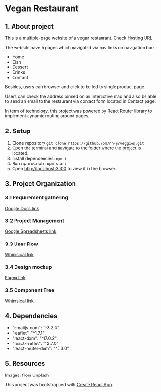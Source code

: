 # Vegan Restaurant 

## 1. About project

This is a multiple-page website of a vegan restaurant. Check [Hosting URL](https://veggie-giang.web.app)

The website have 5 pages which navigated via nav links on navigation bar:

- Home
- Dish
- Dessert
- Drinks
- Contact
  
Besides, users can browser and click to be led to single product page. 

Users can check the address pinned on an interactive map and also be able to send an email to the restaurant via contact form located in Contact page. 

In term of technology, this project was powered by React Router library to implement dynamic routing around pages.

## 2. Setup

1. Clone repository `git clone https://github.com/nh-g/veggies.git`
2. Open the terminal and navigate to the folder where the project is located.
3. Install dependencies: `npm i`
4. Run npm scripts: `npm start`
5. Open [http://localhost:3000](http://localhost:3000) to view it in the browser.

## 3. Project Organization

### 3.1 Requirement gathering

[Google Docs link](https://docs.google.com/document/d/1AzCJcDhtIOAbvBdsGUYKyvxQB1SAGUl5Oe9GJ6sDBKw/edit)

### 3.2 Project Management 
[Google Spreadsheets link](https://docs.google.com/spreadsheets/d/1ctrtP7xnFdXyj2r__fg05Dk2HGBf7zW0KX12LFgtmik/edit#gid=722109281)

### 3.3 User Flow

[Whimsical link](https://whimsical.com/vegan-restaurant-1-31eopGWcnEz5x4zndBfrpt@2Ux7TurymMgwkVJ57LxV)

### 3.4 Design mockup

[Figma link](https://www.figma.com/file/lQys1itRcuLFJEHI5tEsum/Veggie-Vegan-Restaurant-website?node-id=0%3A1)
### 3.5 Component Tree

[Whimsical link](https://whimsical.com/vegan-restaurant-1-31eopGWcnEz5x4zndBfrpt@2Ux7TurymPUUX6oQfTRP)

## 4. Dependencies

- "emailjs-com": "^3.2.0"
- "leaflet": "^1.7.1"
- "react-dom": "^17.0.2"
- "react-leaflet": "^2.7.0"
- "react-router-dom": "^5.3.0"

## 5. Resources
Images: from Unplash

This project was bootstrapped with [Create React App](https://github.com/facebook/create-react-app).

